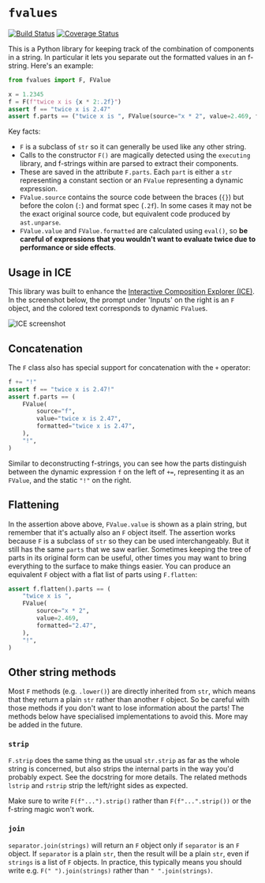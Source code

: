 # `fvalues`

[![Build Status](https://github.com/oughtinc/fvalues/workflows/Tests/badge.svg?branch=main)](https://github.com/oughtinc/fvalues/actions) [![Coverage Status](https://coveralls.io/repos/github/oughtinc/fvalues/badge.svg?branch=main)](https://coveralls.io/github/oughtinc/fvalues?branch=main)

This is a Python library for keeping track of the combination of components in a string. In particular it lets you separate out the formatted values in an f-string. Here's an example:

```python
from fvalues import F, FValue

x = 1.2345
f = F(f"twice x is {x * 2:.2f}")
assert f == "twice x is 2.47"
assert f.parts == ("twice x is ", FValue(source="x * 2", value=2.469, formatted="2.47"))
```

Key facts:

- `F` is a subclass of `str` so it can generally be used like any other string.
- Calls to the constructor `F()` are magically detected using the `executing` library, and f-strings within are parsed to extract their components.
- These are saved in the attribute `F.parts`. Each `part` is either a `str` representing a constant section or an `FValue` representing a dynamic expression.
- `FValue.source` contains the source code between the braces (`{}`) but before the colon (`:`) and format spec (`.2f`). In some cases it may not be the exact original source code, but equivalent code produced by `ast.unparse`.
- `FValue.value` and `FValue.formatted` are calculated using `eval()`, so **be careful of expressions that you wouldn't want to evaluate twice due to performance or side effects**.

## Usage in ICE

This library was built to enhance the [Interactive Composition Explorer (ICE)](https://github.com/oughtinc/ice). In the screenshot below, the prompt under 'Inputs' on the right is an `F` object, and the colored text corresponds to dynamic `FValue`s.

![ICE screenshot](./ICE.jpeg)

## Concatenation

The `F` class also has special support for concatenation with the `+` operator:

```python
f += "!"
assert f == "twice x is 2.47!"
assert f.parts == (
    FValue(
        source="f",
        value="twice x is 2.47",
        formatted="twice x is 2.47",
    ),
    "!",
)
```

Similar to deconstructing f-strings, you can see how the parts distinguish between the dynamic expression `f` on the left of `+=`, representing it as an `FValue`, and the static `"!"` on the right.

## Flattening

In the assertion above above, `FValue.value` is shown as a plain string, but remember that it's actually also an `F` object itself. The assertion works because `F` is a subclass of `str` so they can be used interchangeably. But it still has the same `parts` that we saw earlier. Sometimes keeping the tree of parts in its original form can be useful, other times you may want to bring everything to the surface to make things easier. You can produce an equivalent `F` object with a flat list of parts using `F.flatten`:

```python
assert f.flatten().parts == (
    "twice x is ",
    FValue(
        source="x * 2",
        value=2.469,
        formatted="2.47",
    ),
    "!",
)
```

## Other string methods

Most `F` methods (e.g. `.lower()`) are directly inherited from `str`, which means that they return a plain `str` rather than another `F` object. So be careful with those methods if you don't want to lose information about the parts! The methods below have specialised implementations to avoid this. More may be added in the future.

### `strip`

`F.strip` does the same thing as the usual `str.strip` as far as the whole string is concerned, but also strips the internal parts in the way you'd probably expect. See the docstring for more details. The related methods `lstrip` and `rstrip` strip the left/right sides as expected.

Make sure to write `F(f"...").strip()` rather than `F(f"...".strip())` or the f-string magic won't work.

### `join`

`separator.join(strings)` will return an `F` object only if `separator` is an `F` object. If `separator` is a plain `str`, then the result will be a plain `str`, even if `strings` is a list of `F` objects. In practice, this typically means you should write e.g. `F(" ").join(strings)` rather than `" ".join(strings)`.
